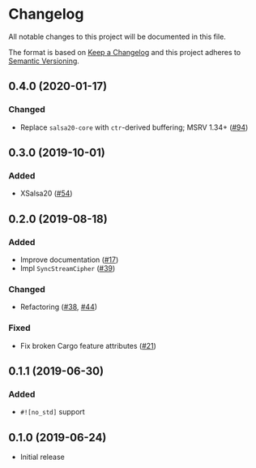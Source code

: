 # Changelog

All notable changes to this project will be documented in this file.

The format is based on [Keep a Changelog](https://keepachangelog.com/en/1.0.0/)
and this project adheres to [Semantic Versioning](https://semver.org/spec/v2.0.0.html).

## 0.4.0 (2020-01-17)
### Changed
- Replace `salsa20-core` with `ctr`-derived buffering; MSRV 1.34+ ([#94])

[#94]: https://github.com/RustCrypto/stream-ciphers/pull/94

## 0.3.0 (2019-10-01)
### Added
- XSalsa20 ([#54])

[#54]: https://github.com/RustCrypto/stream-ciphers/pull/44

## 0.2.0 (2019-08-18)
### Added
- Improve documentation ([#17])
- Impl `SyncStreamCipher` ([#39])

### Changed
- Refactoring ([#38], [#44])

### Fixed
- Fix broken Cargo feature attributes ([#21])

[#44]: https://github.com/RustCrypto/stream-ciphers/pull/44
[#39]: https://github.com/RustCrypto/stream-ciphers/pull/39
[#38]: https://github.com/RustCrypto/stream-ciphers/pull/38
[#21]: https://github.com/RustCrypto/stream-ciphers/pull/21
[#17]: https://github.com/RustCrypto/stream-ciphers/pull/17

## 0.1.1 (2019-06-30)

### Added
- `#![no_std]` support

[#19]: https://github.com/RustCrypto/stream-ciphers/pull/19

## 0.1.0 (2019-06-24)

- Initial release
